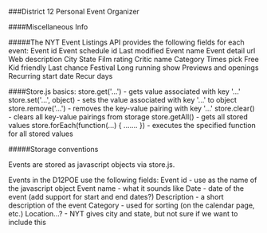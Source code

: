 ###District 12 Personal Event Organizer

####Miscellaneous Info

#####The NYT Event Listings API provides the following fields for each event:
Event id
Event schedule id
Last modified
Event name
Event detail url
Web description
City
State
Film rating
Critic name
Category
Times pick
Free
Kid friendly
Last chance
Festival
Long running show
Previews and openings
Recurring start date
Recur days

####Store.js basics:
store.get('...') - gets value associated with key '...'
store.set('...', object) - sets the value associated with key '...' to object
store.remove('...') - removes the key-value pairing with key '...'
store.clear() - clears all key-value pairings from storage
store.getAll() - gets all stored values
store.forEach(function(...) { ....... }) - executes the specified function for
	all stored values

#####Storage conventions

Events are stored as javascript objects via store.js.

Events in the D12POE use the following fields:
Event id - use as the name of the javascript object
Event name - what it sounds like
Date - date of the event (add support for start and end dates?)
Description - a short description of the event
Category - used for sorting (on the calendar page, etc.)
Location...? - NYT gives city and state, but not sure if we want to include this

